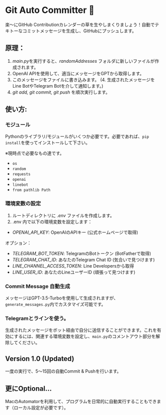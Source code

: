 # Git Auto Committer 🌱

楽〜にGitHub Contributionカレンダーの草を生やしまくりましょう！自動でテキトーなコミットメッセージを生成し、GitHubにプッシュします。

## 原理：
1. *main.py*を実行すると、*randomAddresses* フォルダに新しいファイルが作成されます。
2. OpenAI APIを使用して、適当にメッセージをGPTから取得します。
3. このメッセージをファイルに書き込みます。
(4. 生成されたメッセージをLine BotやTelegram Botを介して通知します。)
5. *git add, git commit, git push* を順次実行します。

## 使い方:

### モジュール

Pythonのライブラリ/モジュールがいくつか必要です。必要であれば、`pip install`を使ってインストールして下さい。

※現時点で必要なもの達です。

- `os`
- `random`
- `requests`
- `openai`
- `linebot`
- `from pathlib Path`

### 環境変数の設定

1. ルートディレクトリに *.env* ファイルを作成します。
2. .env 内で以下の環境変数を設定します：  　　
- *OPENAI_API_KEY*: OpenAIのAPIキー (公式ホームページで取得)

オプション：
- *TELEGRAM_BOT_TOKEN*: TelegramのBotトークン (BotFatherで取得)　　
- *TELEGRAM_CHAT_ID*: あなたのTelegram Chat ID (気合いで見つけます)
- *LINE_CHANNEL_ACCESS_TOKEN*: Line Developersから取得
- *LINE_USER_ID*: あなたのLineユーザーID (頑張って見つけます)

### Commit Message 自動生成

メッセージはGPT-3.5-Turboを使用して生成されますが、`generate_messages.py`内でカスタマイズ可能です。

### Telegramとラインを使う。
生成されたメッセージをボット経由で自分に送信することができます。これを有効にするには、関連する環境変数を設定し、`main.py`のコメントアウト部分を解除してください。

## Version 1.0 (Updated)

一度の実行で、5〜15回の自動Commit & Pushを行います。

## 更にOptional...

MacのAutomatorを利用して、プログラムを日常的に自動実行することもできます（ローカル設定が必要です）。


